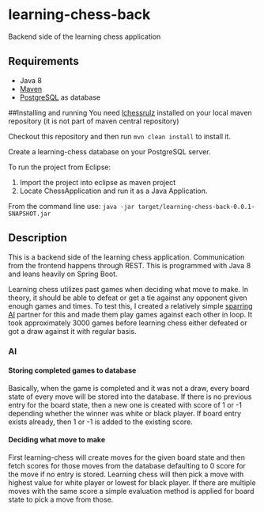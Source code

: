 # learning-chess-back
Backend side of the learning chess application

## Requirements
* Java 8
* [Maven](https://maven.apache.org/)
* [PostgreSQL](http://www.postgresql.org/) as database

##Installing and running
You need [lchessrulz](https://github.com/Humakt83/lchessrulz) installed on your local maven repository (it is not part of maven central repository)

Checkout this repository and then run `mvn clean install` to install it.

Create a learning-chess database on your PostgreSQL server.

To run the project from Eclipse:
1. Import the project into eclipse as maven project
2. Locate ChessApplication and run it as a Java Application.

From the command line use:
`java -jar target/learning-chess-back-0.0.1-SNAPSHOT.jar`

## Description

This is a backend side of the learning chess application. Communication from the frontend happens through REST.
This is programmed with Java 8 and leans heavily on Spring Boot.

Learning chess utilizes past games when deciding what move to make. In theory, it should be able to defeat or get a tie against any
opponent given enough games and times. To test this, I created a relatively simple 
[sparring AI](https://github.com/Humakt83/sparring-chess) partner for this and made them play games against each other in loop. 
It took approximately 3000 games before learning chess either defeated or got a draw against it with regular basis.

### AI

#### Storing completed games to database

Basically, when the game is completed and it was not a draw, every board state of every move will be stored into the database. 
If there is no previous entry for the board state, then a new one is created with score of 1 or -1 depending whether the winner
was white or black player. If board entry exists already, then 1 or -1 is added to the existing score.

#### Deciding what move to make

First learning-chess will create moves for the given board state and then fetch scores for those moves from the database defaulting
to 0 score for the move if no entry is stored. Learning chess will then pick a move with highest value for white player or lowest
for black player. If there are multiple moves with the same score a simple evaluation method is applied for board state to pick a 
move from those.

